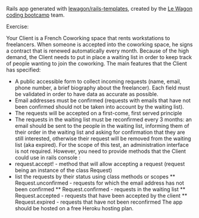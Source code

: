 Rails app generated with [lewagon/rails-templates](https://github.com/lewagon/rails-templates), created by the [Le Wagon coding bootcamp](https://www.lewagon.com) team.

Exercise:

Your Client is a French Coworking space that rents workstations to freelancers. When someone is accepted into the coworking space, he signs a contract that is renewed automatically every month. Because of the high demand, the Client needs to put in place a waiting list in order to keep track of people wanting to join the coworking.
The main features that the Client has specified:
* A public accessible form to collect incoming requests (name, email, phone number, a brief biography about the freelancer). Each field must be validated in order to have data as accurate as possible.
* Email addresses must be confirmed (requests with emails that have not been confirmed should not be taken into account by the waiting list).
* The requests will be accepted on a first-come, first served principle
* The requests in the waiting list must be reconfirmed every 3 months: an email should be sent to the people in the waiting list, informing them of their order in the waiting list and asking for confirmation that they are still interested, otherwise their request will be removed from the waiting list (aka expired).
For the scope of this test, an administration interface is not required. However, you need to provide methods that the Client could use in rails console :
* request.accept! - method that will allow accepting a request (request being an instance of the class Request)
* list the requests by their status using class methods or scopes
 ** Request.unconfirmed - requests for which the email address has not been confirmed
** Request.confirmed - requests in the waiting list
** Request.accepted - requests that have been accepted by the client
** Request.expired - requests that have not been reconfirmed
The app should be hosted on a free Heroku hosting plan.
